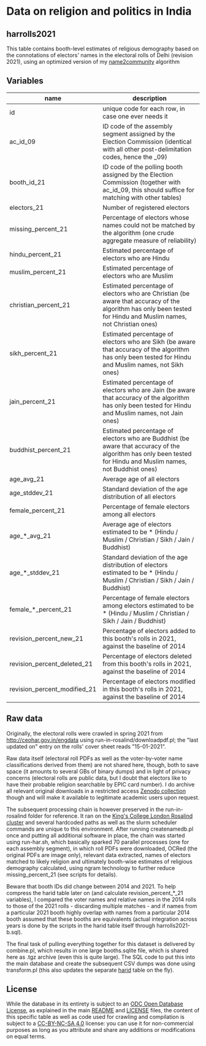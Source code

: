 # Data on religion and politics in India 

## harrolls2021

This table contains booth-level estimates of religious demography based on the connotations of electors' names in the electoral rolls of Delhi (revision 2021), using an optimized version of my [name2community](https://github.com/raphael-susewind/name2community) algorithm

## Variables

name | description
--- | ---
id | unique code for each row, in case one ever needs it
ac_id_09 | ID code of the assembly segment assigned by the Election Commission (identical with all other post-delimitation codes, hence the _09)
booth_id_21 | ID code of the polling booth assigned by the Election Commission (together with ac_id_09, this should suffice for matching with other tables)
electors_21 | Number of registered electors
missing_percent_21 | Percentage of electors whose names could not be matched by the algorithm (one crude aggregate measure of reliability)
hindu_percent_21 | Estimated percentage of electors who are Hindu
muslim_percent_21 | Estimated percentage of electors who are Muslim
christian_percent_21 | Estimated percentage of electors who are Christian (be aware that accuracy of the algorithm has only been tested for Hindu and Muslim names, not Christian ones)
sikh_percent_21 | Estimated percentage of electors who are Sikh (be aware that accuracy of the algorithm has only been tested for Hindu and Muslim names, not Sikh ones)
jain_percent_21 | Estimated percentage of electors who are Jain (be aware that accuracy of the algorithm has only been tested for Hindu and Muslim names, not Jain ones)
buddhist_percent_21 | Estimated percentage of electors who are Buddhist (be aware that accuracy of the algorithm has only been tested for Hindu and Muslim names, not Buddhist ones)
age_avg_21 | Average age of all electors
age_stddev_21 | Standard deviation of the age distribution of all electors
female_percent_21 | Percentage of female electors among all electors
age_*_avg_21 | Average age of electors estimated to be * (Hindu / Muslim / Christian / Sikh / Jain / Buddhist)
age_*_stddev_21 | Standard deviation of the age distribution of electors  estimated to be * (Hindu / Muslim / Christian / Sikh / Jain / Buddhist)
female_*_percent_21 | Percentage of female electors among electors estimated to be * (Hindu / Muslim / Christian / Sikh / Jain / Buddhist)
revision_percent_new_21 | Percentage of electors added to this booth's rolls in 2021, against the baseline of 2014
revision_percent_deleted_21 | Percentage of electors deleted from this booth's rolls in 2021, against the baseline of 2014
revision_percent_modified_21 | Percentage of electors modified in this booth's rolls in 2021, against the baseline of 2014

## Raw data

Originally, the electoral rolls were crawled in spring 2021 from http://ceohar.gov.in/engdata using run-in-rosalind/downloadpdf.pl; the "last updated on" entry on the rolls' cover sheet reads "15-01-2021".

Raw data itself (electoral roll PDFs as well as the voter-by-voter name classifications derived from them) are not shared here, though, both to save space (it amounts to several GBs of binary dumps) and in light of privacy concerns (electoral rolls are public data, but I doubt that electors like to have their probable religion searchable by EPIC card number). I do archive all relevant original downloads in a restricted access [Zenodo collection](https://zenodo.org/communities/india-religion-politics-raw) though and will make it available to legitimate academic users upon request.

The subsequent processing chain is however preserved in the run-in-rosalind folder for reference. It ran on the [King's College London Rosalind cluster](https://rosalind.kcl.ac.uk) and several hardcoded paths as well as the slurm scheduler commands are unique to this environment. After running createnamedb.pl once and putting all additional software in place, the chain was started using run-har.sh, which basically sparked 70 parallel processes (one for each assembly segment), in which roll PDFs were downloaded, OCRed (the original PDFs are image only), relevant data extracted, names of electors matched to likely religion and ultimately booth-wise estimates of religious demography calculated, using ngram technology to further reduce missing_percent_21 (see scripts for details). 

Beware that booth IDs did change between 2014 and 2021. To help compress the harid table later on (and calculate revision_percent_*_21 variables), I compared the voter names and relative names in the 2014 rolls to those of the 2021 rolls - discarding multiple matches - and if names from a particular 2021 booth highly overlap with names from a particular 2014 booth assumed that these booths are equivalents (actual integration across years is done by the scripts in the harid table itself through harrolls2021-b.sql).


The final task of pulling everything together for this dataset is delivered by combine.pl, which results in one large booths.sqlite file, which is shared here as .tgz archive (even this is quite large). The SQL code to put this into the main database and create the subsequent CSV dumps was done using transform.pl (this also updates the separate [harid](https://github.com/raphael-susewind/india-religion-politics/tree/master/harid) table on the fly).

## License

While the database in its entirety is subject to an [ODC Open Database License](http://opendatacommons.org/licenses/odbl/), as explained in the main [README](https://github.com/raphael-susewind/india-religion-politics/blob/master/README.md) and [LICENSE](https://github.com/raphael-susewind/india-religion-politics/blob/master/LICENSE.md) files, the content of this specific table as well as code used for crawling and compilation is subject to a [CC-BY-NC-SA 4.0](https://creativecommons.org/licenses/by-nc-sa/4.0/) license: you can use it for non-commercial purposes as long as you attribute and share any additions or modifications on equal terms. 
